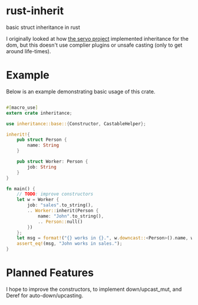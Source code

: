 # rust-inherit
basic struct inheritance in rust

I originally looked at how [the servo project](https://github.com/servo/servo/blob/master/components/script/dom/bindings/inheritance.rs) implemented inheritance for the dom, but this doesn't use complier plugins or unsafe casting (only to get around life-times).

# Example

Below is an example demonstrating basic usage of this crate.

```rust

#[macro_use]
extern crate inheritance;

use inheritance::base::{Constructor, CastableHelper};

inherit!{
    pub struct Person {
        name: String
    }

    pub struct Worker: Person {
        job: String
    }
}

fn main() {
    // TODO: improve constructors
    let w = Worker {
        job: "sales".to_string(),
        .. Worker::inherit(Person {
            name: "John".to_string(),
            .. Person::null()
        })
    };
    let msg = format!("{} works in {}.", w.downcast::<Person>().name, w.job);
    assert_eq!(msg, "John works in sales.");
}
```

# Planned Features
I hope to improve the constructors, to implement down/upcast_mut, and Deref for auto-down/upcasting.
